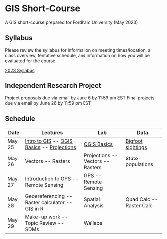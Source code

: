 # GIS Short-Course
A GIS short-course prepared for Fordham University (May 2023)

## Syllabus
Please review the syllabus for information on meeting times/location, a class overview, tentative schedule, and information on how you will be evaluated for the course.

[2023 Syllabus](https://github.com/annathonis/annathonis.github.io/files/11557089/GIS.syllabus.2023.pdf)



## Independent Research Project
Project proposals due via email by June 6 by 11:59 pm EST
Final projects due via email by June 26 by 11:59 pm EST

## Schedule

| Date | Lectures | Lab | Data
| --- | --- | --- | --- |
| May 25 | [Intro to GIS](https://github.com/annathonis/annathonis.github.io/files/11556818/Intro.to.GIS.pdf) -- [QGIS Basics](https://github.com/annathonis/annathonis.github.io/files/11556865/QGIS.Basics.pdf) -- [Projections](https://github.com/annathonis/annathonis.github.io/files/11556916/Projections.pdf) | [QGIS Basics](https://github.com/annathonis/annathonis.github.io/files/11550617/QGIS.Basics.pdf) | [Bigfoot sightings](https://github.com/annathonis/annathonis.github.io/files/11550622/Bigfoot.sightings.csv) |
| May 26 | Vectors -- Rasters | Projections -- Vectors -- Rasters | State populations |
| May 27 | Introduction to GPS -- Remote Sensing | GPS -- Remote Sensing |  |
| May 28 | Geoereferencing -- Raster calculator -- GIS in R | Spatial Analysis | Quad Calc -- Raster Calc |
| May 29 | Make-up work -- Topic Review -- SDMs | Wallace |  |
